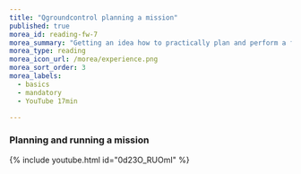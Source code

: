 ```yaml
---
title: "Qgroundcontrol planning a mission"
published: true
morea_id: reading-fw-7
morea_summary: "Getting an idea how to practically plan and perform a flight mission with QGroundControl"
morea_type: reading
morea_icon_url: /morea/experience.png
morea_sort_order: 3
morea_labels:
  - basics
  - mandatory
  - YouTube 17min  

---
```






### Planning and running a mission
{% include youtube.html id="0d23O_RUOmI" %}

